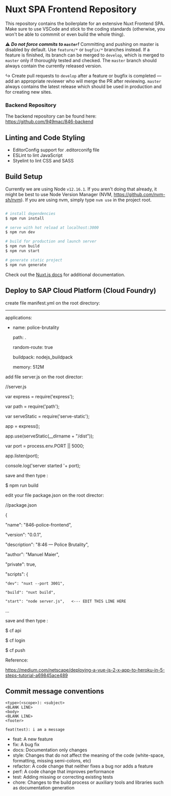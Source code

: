 # Nuxt SPA Frontend Repository

This repository contains the boilerplate for an extensive Nuxt Frontend SPA. Make sure to use VSCode and stick to the coding standards (otherwise, you won't be able to commmit or even build the whole thing).

⚠️ ***Do not force commits to `master`!*** Committing and pushing on master is disabled by default. Use `feature/*` or `bugfix/*` branches instead. If a feature is finished, its branch can be merged to `develop`, which is merged to `master` only if thoroughly tested and checked. The `master` branch should always contain the currently released version.

↪ Create pull requests to `develop` after a feature or bugfix is completed — add an appropriate reviewer who will merge the PR after reviewing. `master` always contains the latest release which should be used in production and for creating new sites.

### Backend Repository
The backend repository can be found here: https://github.com/949mac/846-backend

## Linting and Code Styling
* EditorConfig support for .editorconifg file
* ESLint to lint JavaScript
* Styelint to lint CSS and SASS

## Build Setup

Currently we are using Node `v12.16.1`. If you aren't doing that already, it might be best to use Node Version Manager (NVM, https://github.com/nvm-sh/nvm). If you are using nvm, simply type `nvm use` in the project root.

``` bash

# install dependencies
$ npm run install

# serve with hot reload at localhost:3000
$ npm run dev

# build for production and launch server
$ npm run build
$ npm run start

# generate static project
$ npm run generate
```

Check out the [Nuxt.js docs](https://nuxtjs.org) for additional documentation.

## Deploy to SAP Cloud Platform (Cloud Foundry)
create file manifest.yml on the root directory:

---
applications:

- name: police-brutality

  path: .
  
  random-route: true
  
  buildpack: nodejs_buildpack
  
  memory: 512M


add file server.js on the root director:


//server.js

var express = require('express');

var path = require('path');

var serveStatic = require('serve-static');

app = express();

app.use(serveStatic(__dirname + "/dist"));

var port = process.env.PORT || 5000;

app.listen(port);

console.log('server started '+ port);


save and then type :

$ npm run build


edit your file package.json on the root director:

//package.json

{

  "name": "846-police-frontend",
  
  "version": "0.0.1",
  
  "description": "8:46 — Police Brutality",
  
  "author": "Manuel Maier",
  
  "private": true,
  
  "scripts": {
  
    "dev": "nuxt --port 3001",
    
    "build": "nuxt build",
    
    "start": "node server.js",   <--- EDIT THIS LINE HERE 
    
...


save and then type :

$ cf api

$ cf login

$ cf push

Reference:

https://medium.com/netscape/deploying-a-vue-js-2-x-app-to-heroku-in-5-steps-tutorial-a69845ace489

## Commit message conventions
```
<type>(<scope>): <subject>
<BLANK LINE>
<body>
<BLANK LINE>
<footer>
```

`feat(test): i am a message`

* feat: A new feature
* fix: A bug fix
* docs: Documentation only changes
* style: Changes that do not affect the meaning of the code (white-space, formatting, missing semi-colons, etc)
* refactor: A code change that neither fixes a bug nor adds a feature
* perf: A code change that improves performance
* test: Adding missing or correcting existing tests
* chore: Changes to the build process or auxiliary tools and libraries such as documentation generation
